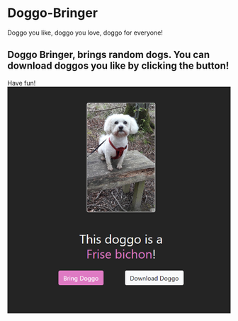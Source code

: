 # Doggo-Bringer

Doggo you like, doggo you love, doggo for everyone!

Doggo Bringer, brings random dogs.
You can download doggos you like by clicking the button!
---
Have fun!
 ![image info](assets/images/screenshot.png)
